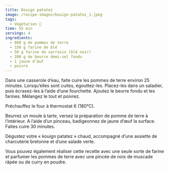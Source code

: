 ```yaml
---
title: Kouign patatez
image: /recipe-images/kouign-patatez_1.jpeg
tags:
  - Végétarien 🌿
time: 55 min
servings: 4
ingredients:
  - 800 g de pommes de terre
  - 150 g farine de blé
  - 50 g farine de sarrasin (blé noir)
  - 200 g de beurre demi-sel fondu
  - 1 jaune d’œuf
  - poivre
---
```

Dans une casserole d’eau, faite cuire les pommes de terre environ 25 minutes. Lorsqu’elles sont cuites, égouttez-les. Placez-les dans un saladier, puis écrasez-les à l’aide d’une fourchette. Ajoutez le beurre fondu et les farines. Mélangez le tout et poivrez.

Préchauffez le four à thermostat 6 (180°C).

Beurrez un moule à tarte, versez la préparation de pomme de terre à l’intérieur. A l’aide d’un pinceau, badigeonnez de jaune d’œuf la surface. Faites cuire 30 minutes.

Dégustez votre « kouign patatez » chaud, accompagné d’une assiette de charcuterie bretonne et d’une salade verte.

Vous pouvez également réaliser cette recette avec une seule sorte de farine et parfumer les pommes de terre avec une pincée de noix de muscade râpée ou de curry en poudre.